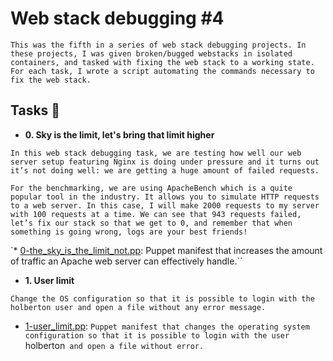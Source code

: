 # Web stack debugging #4

`This was the fifth in a series of web stack debugging projects. In these
projects, I was given broken/bugged webstacks in isolated containers,
and tasked with fixing the web stack to a working state. For each
task, I wrote a script automating the commands necessary to fix the
web stack.`

## Tasks :page_with_curl:

* **0. Sky is the limit, let's bring that limit higher**

`In this web stack debugging task, we are testing how well our web server setup featuring Nginx is doing under pressure and it turns out it’s not doing well: we are getting a huge amount of failed requests.`

`For the benchmarking, we are using ApacheBench which is a quite popular tool in the industry. It allows you to simulate HTTP requests to a web server. In this case, I will make 2000 requests to my server with 100 requests at a time. We can see that 943 requests failed, let’s fix our stack so that we get to 0, and remember that when something is going wrong, logs are your best friends!`

 `* [0-the_sky_is_the_limit_not.pp](./0-the_sky_is_the_limit_not.pp): Puppet manifest
  that increases the amount of traffic an Apache web server can effectively handle.``

* **1. User limit** 

`Change the OS configuration so that it is possible to login with the holberton user and open a file without any error message.`

  * [1-user_limit.pp](./1-user_limit.pp): `Puppet manifest that changes the operating system
  configuration so that it is possible to login with the user `holberton` and open a file
  without error.`
